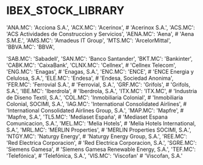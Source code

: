 # IBEX_STOCK_LIBRARY

  'ANA.MC': 'Acciona S.A.',
  'ACX.MC': 'Acerinox',  # 'Acerinox S.A.',
  'ACS.MC': 'ACS Actividades de Construccion y Servicios',
  'AENA.MC': 'Aena',  # 'Aena S.M.E.',
  'AMS.MC': 'Amadeus IT Group',
  'MTS.MC': 'ArcelorMittal',
  'BBVA.MC': 'BBVA',

  'SAB.MC': 'Sabadell',
  'SAN.MC': 'Banco Santander',
  'BKT.MC': 'Bankinter',
  'CABK.MC': 'CaixaBank',
  'CLNX.MC': 'Cellnex',  # 'Cellnex Telecom',
  'ENG.MC': 'Enagas',  # 'Enagas, S.A.',
  'ENC.MC': 'ENCE',  # 'ENCE Energia y Celulosa, S.A.',
  'ELE.MC': 'Endesa',  # 'Endesa, Sociedad Anonima',
  'FER.MC': 'Ferrovial S.A.',  # 'Ferrovial, S.A.',
  'GRF.MC': 'Grifols',  # 'Grifols, S.A.',
  'IBE.MC': 'Iberdrola',  # 'Iberdrola, S.A.',
  'ITX.MC': 'ITX.MC',  # 'Industria de Diseno Textil, S.A.',
  'COL.MC': 'Inmobiliaria Colonial',  # 'Inmobiliaria Colonial, SOCIMI, S.A.',
  'IAG.MC': 'International Consolidated Airlines',  # 'International Consolidated Airlines Group, S.A.',
  'MAP.MC': 'Mapfre',  # 'Mapfre, S.A.',
  'TL5.MC': 'Mediaset España',  # 'Mediaset Espana Comunicacion, S.A.',
  'MEL.MC': 'Melia Hotels',  # 'Melia Hotels International, S.A.',
  'MRL.MC': 'MERLIN Properties',  # 'MERLIN Properties SOCIMI, S.A.',
  'NTGY.MC': 'Naturgy Energy',  # 'Naturgy Energy Group, S.A.',
  'REE.MC': 'Red Electrica Corporacion',  # 'Red Electrica Corporacion, S.A.',
  'SGRE.MC': 'Siemens Gamesa',  # 'Siemens Gamesa Renewable Energy, S.A.',
  'TEF.MC': 'Telefónica',  # 'Telefónica, S.A.',
  'VIS.MC': 'Viscofan'  # 'Viscofan, S.A.'
